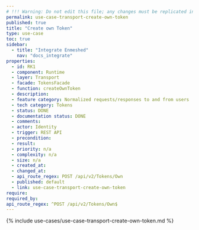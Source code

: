 ```yaml
---
# !!! Warning: Do not edit this file; any changes must be replicated in Excel !!!
permalink: use-case-transport-create-own-token
published: true
title: "Create own Token"
type: use-case
toc: true
sidebar:
  - title: "Integrate Enmeshed"
    nav: "docs_integrate"
properties:
  - id: RK1
  - component: Runtime
  - layer: Transport
  - facade: TokensFacade
  - function: createOwnToken
  - description:
  - feature category: Normalized requests/responses to and from users
  - tech category: Tokens
  - status: DONE
  - documentation status: DONE
  - comments:
  - actor: Identity
  - trigger: REST API
  - precondition:
  - result:
  - priority: n/a
  - complexity: n/a
  - size: n/a
  - created_at:
  - changed_at:
  - api_route_regex: POST /api/v2/Tokens/Own
  - published: default
  - link: use-case-transport-create-own-token
require:
required_by:
api_route_regex: ^POST /api/v2/Tokens/Own$
---
```


{% include use-cases/use-case-transport-create-own-token.md %}
